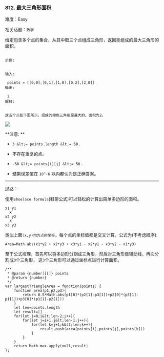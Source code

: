 ### 812. 最大三角形面积

难度：Easy

相关话题：`数学`

给定包含多个点的集合，从其中取三个点组成三角形，返回能组成的最大三角形的面积。





```

示例:


输入:

 points = [[0,0],[0,1],[1,0],[0,2],[2,0]]
输出:

 2
解释:

 
这五个点如下图所示。组成的橙色三角形是最大的，面积为2。

```

![](https://s3-lc-upload.s3.amazonaws.com/uploads/2018/04/04/1027.png)


 **注意: ** 





*  `3 &lt;= points.length &lt;= 50` .

* 不存在重复的点。

*  `-50 &lt;= points[i][j] &lt;= 50` .

* 结果误差值在 `10^-6` 以内都认为是正确答案。






-----

思路：

使用`shoelace formula`(鞋带公式)可以轻松的计算出简单多边形的面积。

```
x1 y1
  X
x2 y2
  X
x3 y3    
```

类似上面`(x,y)均为点的坐标`，每个点的坐标值都是交叉计算，公式为(不考虑顺序):

`Area=Math.abs(x1*y2 + x2*y3 + x3*y1 - x2*y1 - x3*y2 - x1*y3)`

至于公式推理，首先可以将多边形分割成三角形，然后对三角形做辅助线，再次分割成`3`个三角形，
这`3`个三角形可以通过坐标点进行计算面积。


```
/**
 * @param {number[][]} points
 * @return {number}
 */
var largestTriangleArea = function(points) {
    function area(p1,p2,p3){
        return 0.5*Math.abs(p1[0]*(p2[1]-p3[1])+p2[0]*(p3[1]-p1[1])+p3[0]*(p1[1]-p2[1]))
    }
    let len=points.length
    let result=[]
    for(let i=0;i&lt;len-2;i++){
        for(let j=i+1;j&lt;len-1;j++){
            for(let k=j+1;k&lt;len;k++){
                result.push(area(points[i],points[j],points[k]))
            }
        }
    }
    return Math.max.apply(null,result)
};



```
